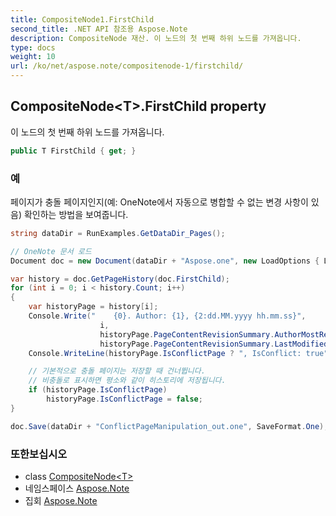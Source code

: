 ```yaml
---
title: CompositeNode1.FirstChild
second_title: .NET API 참조용 Aspose.Note
description: CompositeNode 재산. 이 노드의 첫 번째 하위 노드를 가져옵니다.
type: docs
weight: 10
url: /ko/net/aspose.note/compositenode-1/firstchild/
---
```

## CompositeNode&lt;T&gt;.FirstChild property

이 노드의 첫 번째 하위 노드를 가져옵니다.

```csharp
public T FirstChild { get; }
```

### 예

페이지가 충돌 페이지인지(예: OneNote에서 자동으로 병합할 수 없는 변경 사항이 있음) 확인하는 방법을 보여줍니다.

```csharp
string dataDir = RunExamples.GetDataDir_Pages();

// OneNote 문서 로드
Document doc = new Document(dataDir + "Aspose.one", new LoadOptions { LoadHistory = true });

var history = doc.GetPageHistory(doc.FirstChild);
for (int i = 0; i < history.Count; i++)
{
    var historyPage = history[i];
    Console.Write("    {0}. Author: {1}, {2:dd.MM.yyyy hh.mm.ss}",
                    i,
                    historyPage.PageContentRevisionSummary.AuthorMostRecent,
                    historyPage.PageContentRevisionSummary.LastModifiedTime);
    Console.WriteLine(historyPage.IsConflictPage ? ", IsConflict: true" : string.Empty);

    // 기본적으로 충돌 페이지는 저장할 때 건너뜁니다.
    // 비충돌로 표시하면 평소와 같이 히스토리에 저장됩니다.
    if (historyPage.IsConflictPage)
        historyPage.IsConflictPage = false;
}

doc.Save(dataDir + "ConflictPageManipulation_out.one", SaveFormat.One);
```

### 또한보십시오

* class [CompositeNode&lt;T&gt;](../)
* 네임스페이스 [Aspose.Note](../../compositenode-1/)
* 집회 [Aspose.Note](../../../)


